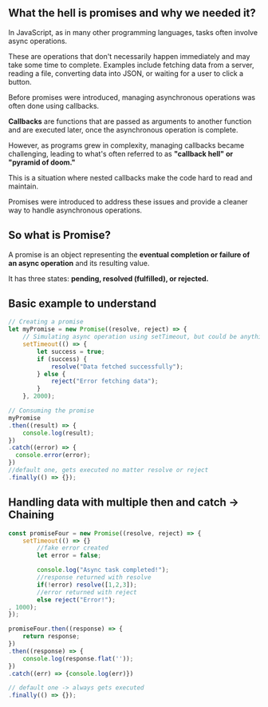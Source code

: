 ## What the hell is promises and why we needed it?

In JavaScript, as in many other programming languages, tasks often involve async operations. 

These are operations that don't necessarily happen immediately and may take some time to complete. Examples include fetching data from a server, reading a file, converting data into JSON, or waiting for a user to click a button.

Before promises were introduced, managing asynchronous operations was often done using callbacks. 

**Callbacks** are functions that are passed as arguments to another function and are executed later, once the asynchronous operation is complete. 

However, as programs grew in complexity, managing callbacks became challenging, leading to what's often referred to as **"callback hell" or "pyramid of doom."** 

This is a situation where nested callbacks make the code hard to read and maintain.

Promises were introduced to address these issues and provide a cleaner way to handle asynchronous operations. 

## So what is Promise?

A promise is an object representing the **eventual completion or failure of an async operation** and its resulting value. 

It has three states: **pending, resolved (fulfilled), or rejected.**

## Basic example to understand

```jsx
// Creating a promise 
let myPromise = new Promise((resolve, reject) => {
    // Simulating async operation using setTimeout, but could be anything
    setTimeout(() => {
        let success = true;
        if (success) {
            resolve("Data fetched successfully");
        } else {
            reject("Error fetching data");
        }
    }, 2000);

// Consuming the promise
myPromise
.then((result) => {
	console.log(result);
})
.catch((error) => {
  console.error(error);
})
//default one, gets executed no matter resolve or reject
.finally(() => {}); 
```

## Handling data with multiple then and catch → Chaining

```jsx
const promiseFour = new Promise((resolve, reject) => {
	setTimeout(() => {}
		//fake error created
		let error = false;

		console.log("Async task completed!");
		//response returned with resolve 
		if(!error) resolve([1,2,3]);
		//error returned with reject
		else reject("Error!");
, 1000);
});

promiseFour.then((response) => {
	return response;
})
.then((response) => {
	console.log(response.flat(''));
})
.catch((err) => {console.log(err)})

// default one -> always gets executed
.finally(() => {});
```